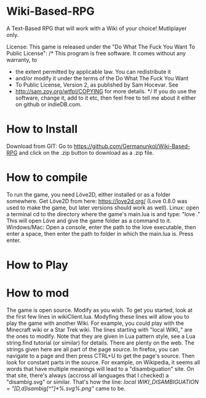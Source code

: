Wiki-Based-RPG
==============

A Text-Based RPG that will work with a Wiki of your choice! Mutliplayer only.

License:
This game is released under the "Do What The Fuck You Want To Public License":
/* This program is free software. It comes without any warranty, to
 * the extent permitted by applicable law. You can redistribute it
 * and/or modify it under the terms of the Do What The Fuck You Want
 * To Public License, Version 2, as published by Sam Hocevar. See
 * http://sam.zoy.org/wtfpl/COPYING for more details. */ 
If you do use the software, change it, add to it etc, then feel free to tell me about it either on github or indieDB.com.


How to Install
================
Download from GIT:
	Go to https://github.com/Germanunkol/Wiki-Based-RPG and click on the .zip button to download as a .zip file.

How to compile
================
To run the game, you need Löve2D, either installed or as a folder somewhere.
Get Löve2D from here: https://love2d.org/ (Love 0.8.0 was used to make the game, but later versions should work as well).
Linux: open a terminal cd to the directory where the game's main.lua is and type:
"love ."
This will open Löve and give the game folder as a command to it.
Windows/Mac: Open a console, enter the path to the love executable, then enter a space, then enter the path to folder in which the main.lua is. Press enter.

How to Play
================

How to mod
================

The game is open source. Modify as you wish.
To get you started, look at the first few lines in wikiClient.lua. Modyfing these lines will allow you to play the game with another Wiki. For example, you could play with the Minecraft wiki or a Star Trek wiki.
The lines starting with "local WIKI\_" are the ones to modify. Note that they are given in Lua pattern style, see a Lua string.find tutorial (or similar) for details. There are plenty on the web. The strings given here are all part of the page source. In firefox, you can navigate to a page and then press CTRL+U to get the page's source. Then look for constant parts in the source. For example, on Wikipedia, it seems all words that have multiple meanings will lead to a "disambiguation" site. On that site, there's always (accross all languages that I checked) a "disambig.svg" or similar. That's how the line:
_local WIKI_DISAMBIGUATION = "\[D,d\]isambig\[^\"\]*%.svg%.png"_ came to be.
